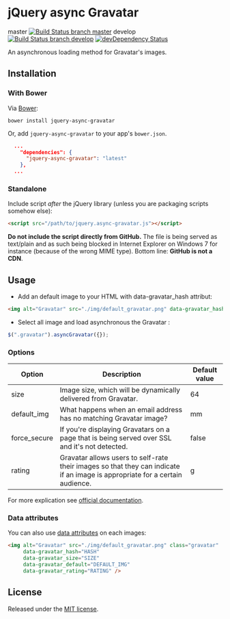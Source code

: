 # jQuery async Gravatar
master [![Build Status branch master](https://travis-ci.org/llaumgui/jquery-async-gravatar.svg?branch=master)](https://travis-ci.org/llaumgui/jquery-async-gravatar) develop [![Build Status branch develop](https://travis-ci.org/llaumgui/jquery-async-gravatar.svg?branch=develop)](https://travis-ci.org/llaumgui/jquery-async-gravatar) [![devDependency Status](https://david-dm.org/llaumgui/jquery-async-gravatar/dev-status.png)](https://david-dm.org/llaumgui/jquery-async-gravatar#info=devDependencies)

An asynchronous loading method for Gravatar's images.

## Installation
### With Bower

Via [Bower](http://bower.io):

~~~
bower install jquery-async-gravatar
~~~

Or, add `jquery-async-gravatar` to your app's `bower.json`.

~~~json
  ...
    "dependencies": {
      "jquery-async-gravatar": "latest"
    },
  ...
~~~

### Standalone
Include script *after* the jQuery library (unless you are packaging scripts somehow else):

~~~html
<script src="/path/to/jquery.async-gravatar.js"></script>
~~~

**Do not include the script directly from GitHub.** The file is being served as text/plain and as such being blocked
in Internet Explorer on Windows 7 for instance (because of the wrong MIME type). Bottom line: **GitHub is not a CDN**.

## Usage
* Add an default image to your HTML with data-gravatar_hash attribut:
~~~html
<img alt="Gravatar" src="./img/default_gravatar.png" data-gravatar_hash="HASH" class="gravatar" />
~~~
* Select all image and load asynchronous the Gravatar :

~~~javascript
$(".gravatar").asyncGravatar({});
~~~

### Options
| Option        | Description   | Default value |
| ------------- | ------------- | ------------- |
| size | Image size, which will be dynamically delivered from Gravatar. | 64 |
| default_img | What happens when an email address has no matching Gravatar image? | mm |
| force_secure | If you're displaying Gravatars on a page that is being served over SSL and it's not detected. | false |
| rating  | Gravatar allows users to self-rate their images so that they can indicate if an image is appropriate for a certain audience. | g |

For more explication see [official documentation](https://gravatar.com/site/implement/images/).

### Data attributes
You can also use [data attributes](https://developer.mozilla.org/en-US/docs/Web/Guide/HTML/Using_data_attributes) on each images:
~~~html
<img alt="Gravatar" src="./img/default_gravatar.png" class="gravatar"
     data-gravatar_hash="HASH"
     data-gravatar_size="SIZE"
     data-gravatar_default="DEFAULT_IMG"
     data-gravatar_rating="RATING" />
~~~

## License
Released under the [MIT license](http://www.opensource.org/licenses/MIT).
